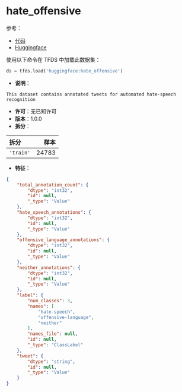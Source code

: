 # hate_offensive

参考：

- [代码](https://github.com/huggingface/datasets/blob/master/datasets/hate_offensive)
- [Huggingface](https://huggingface.co/datasets/hate_offensive)

使用以下命令在 TFDS 中加载此数据集：

```python
ds = tfds.load('huggingface:hate_offensive')
```

- **说明**：

```
This dataset contains annotated tweets for automated hate-speech recognition
```

- **许可**：无已知许可
- **版本**：1.0.0
- **拆分**：

拆分 | 样本
:-- | --:
`'train'` | 24783

- **特征**：

```json
{
    "total_annotation_count": {
        "dtype": "int32",
        "id": null,
        "_type": "Value"
    },
    "hate_speech_annotations": {
        "dtype": "int32",
        "id": null,
        "_type": "Value"
    },
    "offensive_language_annotations": {
        "dtype": "int32",
        "id": null,
        "_type": "Value"
    },
    "neither_annotations": {
        "dtype": "int32",
        "id": null,
        "_type": "Value"
    },
    "label": {
        "num_classes": 3,
        "names": [
            "hate-speech",
            "offensive-language",
            "neither"
        ],
        "names_file": null,
        "id": null,
        "_type": "ClassLabel"
    },
    "tweet": {
        "dtype": "string",
        "id": null,
        "_type": "Value"
    }
}
```
